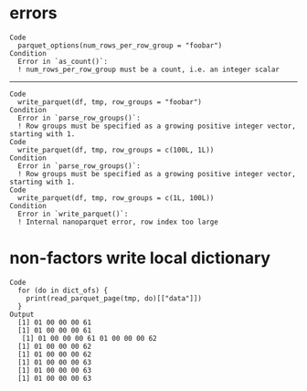 # errors

    Code
      parquet_options(num_rows_per_row_group = "foobar")
    Condition
      Error in `as_count()`:
      ! num_rows_per_row_group must be a count, i.e. an integer scalar

---

    Code
      write_parquet(df, tmp, row_groups = "foobar")
    Condition
      Error in `parse_row_groups()`:
      ! Row groups must be specified as a growing positive integer vector, starting with 1.
    Code
      write_parquet(df, tmp, row_groups = c(100L, 1L))
    Condition
      Error in `parse_row_groups()`:
      ! Row groups must be specified as a growing positive integer vector, starting with 1.
    Code
      write_parquet(df, tmp, row_groups = c(1L, 100L))
    Condition
      Error in `write_parquet()`:
      ! Internal nanoparquet error, row index too large

# non-factors write local dictionary

    Code
      for (do in dict_ofs) {
        print(read_parquet_page(tmp, do)[["data"]])
      }
    Output
      [1] 01 00 00 00 61
      [1] 01 00 00 00 61
       [1] 01 00 00 00 61 01 00 00 00 62
      [1] 01 00 00 00 62
      [1] 01 00 00 00 62
      [1] 01 00 00 00 63
      [1] 01 00 00 00 63
      [1] 01 00 00 00 63


